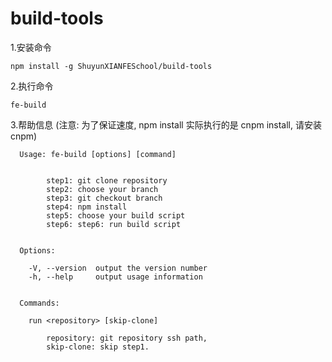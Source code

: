 # build-tools

1.安装命令

```shell
npm install -g ShuyunXIANFESchool/build-tools
```

2.执行命令

```shell
fe-build
```

3.帮助信息 (注意: 为了保证速度, npm install 实际执行的是 cnpm install, 请安装 cnpm)

```shell
  Usage: fe-build [options] [command]


        step1: git clone repository
        step2: choose your branch
        step3: git checkout branch
        step4: npm install
        step5: choose your build script
        step6: step6: run build script


  Options:

    -V, --version  output the version number
    -h, --help     output usage information


  Commands:

    run <repository> [skip-clone]

        repository: git repository ssh path,
        skip-clone: skip step1.
```
